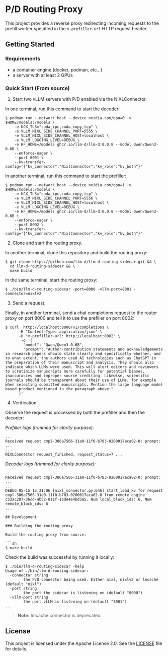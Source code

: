 # P/D Routing Proxy

This project provides a reverse proxy redirecting incoming requests
to the prefill worker specified in the `x-prefiller-url` HTTP request header.

## Getting Started

### Requirements

- a container engine (docker, podman, etc...)
- a server with at least 2 GPUs

### Quick Start (From source)

1. Start two vLLM servers with P/D enabled via the NIXLConnector.

In one terminal, run this command to start the decoder:

```
$ podman run --network host --device nvidia.com/gpu=0 -v $HOME/models:/models \
    -e UCX_TLS="cuda_ipc,cuda_copy,tcp" \
    -e VLLM_NIXL_SIDE_CHANNEL_PORT=5555 \
    -e VLLM_NIXL_SIDE_CHANNEL_HOST=localhost \
    -e VLLM_LOGGING_LEVEL=DEBUG \
    -e HF_HOME=/models ghcr.io/llm-d/llm-d:0.0.8 --model Qwen/Qwen3-0.6B \
    --enforce-eager \
    --port 8001 \
    --kv-transfer-config='{"kv_connector":"NixlConnector","kv_role":"kv_both"}'
```

In another terminal, run this command to start the prefiller:

```
$ podman run --network host --device nvidia.com/gpu=1 -v $HOME/models:/models \
    -e UCX_TLS="cuda_ipc,cuda_copy,tcp" \
    -e VLLM_NIXL_SIDE_CHANNEL_PORT=5556 \
    -e VLLM_NIXL_SIDE_CHANNEL_HOST=localhost \
    -e VLLM_LOGGING_LEVEL=DEBUG \
    -e HF_HOME=/models ghcr.io/llm-d/llm-d:0.0.8 --model Qwen/Qwen3-0.6B \
    --enforce-eager \
    --port 8002 \
    --kv-transfer-config='{"kv_connector":"NixlConnector","kv_role":"kv_both"}'
```

2. Clone and start the routing proxy.

In another terminal, clone this repository and build the routing proxy:

```
$ git clone https://github.com/llm-d/llm-d-routing-sidecar.git && \
  cd llm-d-routing-sidecar && \
  make build
```

In the same terminal, start the routing proxy:

```
$ ./bin/llm-d-routing-sidecar -port=8000 -vllm-port=8001 -connector=nixlv2
```

3. Send a request.

Finally, in another terminal, send a chat completions request to the router proxy on port 8000 and tell it to use the prefiller on port 8002:

```
$ curl  http://localhost:8000/v1/completions \
      -H "Content-Type: application/json" \
      -H "x-prefiller-url: http://localhost:8002" \
       -d '{
        "model": "Qwen/Qwen3-0.6B",
        "prompt": "Author-contribution statements and acknowledgements in research papers should state clearly and specifically whether, and to what extent, the authors used AI technologies such as ChatGPT in the preparation of their manuscript and analysis. They should also indicate which LLMs were used. This will alert editors and reviewers to scrutinize manuscripts more carefully for potential biases, inaccuracies and improper source crediting. Likewise, scientific journals should be transparent about their use of LLMs, for example when selecting submitted manuscripts. Mention the large language model based product mentioned in the paragraph above:"
      }'
```

4. Verification

Observe the request is processed by both the prefiller and then the decoder:

*Prefiller logs (trimmed for clarity purpose):*

```
...
Received request cmpl-386a7566-31a0-11f0-b783-0200017aca02-0: prompt: ...
...
NIXLConnector request_finished, request_status=7 ...
```

*Decoder logs (trimmed for clarity purpose):*
```
...
Received request cmpl-386a7566-31a0-11f0-b783-0200017aca02-0: prompt: ...
...
DEBUG 05-15 15:21:06 [nixl_connector.py:646] start_load_kv for request cmpl-386a7566-31a0-11f0-b783-0200017aca02-0 from remote engine c53ac287-36cd-4b52-811f-16de4e4bd3a5. Num local_block_ids: 6. Num remote_block_ids: 6
...

## Development

### Building the routing proxy

Build the routing proxy from source:

```sh
$ make build
```

Check the build was successful by running it locally:

```
$ ./bin/llm-d-routing-sidecar -help
Usage of ./bin/llm-d-routing-sidecar:
  -connector string
        the P/D connector being used. Either nixl, nixlv2 or lmcache (default "nixl")
  -port string
        the port the sidecar is listening on (default "8000")
  -vllm-port string
        the port vLLM is listening on (default "8001")
...
```

> **Note:** lmcache connector is deprecated.


## License

This project is licensed under the Apache License 2.0. See the [LICENSE](./LICENSE) file for details.
